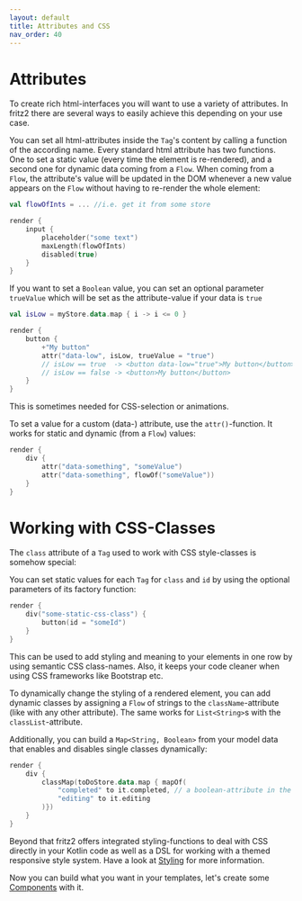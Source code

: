 ```yaml
---
layout: default
title: Attributes and CSS
nav_order: 40
---
```

# Attributes

To create rich html-interfaces you will want to use a variety of attributes. In fritz2 there are several ways to easily achieve this depending on your use case.

You can set all html-attributes inside the `Tag`'s content by calling a function of the according name. 
Every standard html attribute has two functions. One to set a static value (every time the element is re-rendered), and a second one for dynamic data coming from a `Flow`.
When coming from a `Flow`, the attribute's value will be updated in the DOM whenever a new value appears on the `Flow` without having to re-render the whole element:
```kotlin
val flowOfInts = ... //i.e. get it from some store

render {
    input {
        placeholder("some text")
        maxLength(flowOfInts)
        disabled(true)
    }
}
```
If you want to set a `Boolean` value, you can set an optional parameter `trueValue` which will be set as the attribute-value if your data is `true` 
```kotlin
val isLow = myStore.data.map { i -> i <= 0 }

render {
    button {
        +"My button"
        attr("data-low", isLow, trueValue = "true")
        // isLow == true  -> <button data-low="true">My button</button>
        // isLow == false -> <button>My button</button>
    }
}
```
This is sometimes needed for CSS-selection or animations.

To set a value for a custom (data-) attribute, use the `attr()`-function. It works for static and dynamic  (from a `Flow`) values:
```kotlin
render {
    div {
        attr("data-something", "someValue")
        attr("data-something", flowOf("someValue"))
    }
}
```

# Working with CSS-Classes

The `class` attribute of a `Tag` used to work with CSS style-classes is somehow special:

You can set static values for each `Tag` for `class` and `id` by using the optional parameters of its factory function:
```kotlin
render {
    div("some-static-css-class") {
        button(id = "someId")
    }
}
```

This can be used to add styling and meaning to your elements in one row by using semantic CSS class-names. Also, it keeps your code cleaner when using CSS frameworks like Bootstrap etc.

To dynamically change the styling of a rendered element, you can add dynamic classes by assigning a `Flow` of strings to the `className`-attribute (like with any other attribute). 
The same works for `List<String>`s with the `classList`-attribute.

Additionally, you can build a `Map<String, Boolean>` from your model data that enables and disables single classes dynamically:
```kotlin
render {
    div {
        classMap(toDoStore.data.map { mapOf(
            "completed" to it.completed, // a boolean-attribute in the data-model
            "editing" to it.editing
        )})
    }
}
```

Beyond that fritz2 offers integrated styling-functions to deal with CSS directly in your Kotlin code as well as a DSL for working with a themed responsive style system. Have a look at [Styling](Styling.html) for more information.

Now you can build what you want in your templates, let's create some [Components](Components.html) with it.